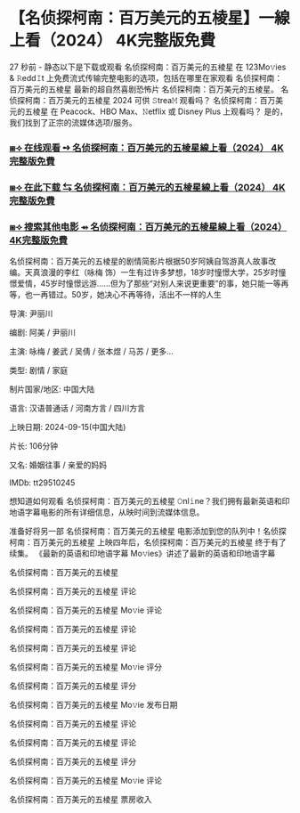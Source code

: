 # 【名侦探柯南：百万美元的五棱星】一線上看（2024） 4K完整版免費

27 秒前 - 静态以下是下载或观看 名侦探柯南：百万美元的五棱星 在 123Mo𝚟ies & 𝚁edd𝙸t 上免费流式传输完整电影的选项，包括在哪里在家观看 名侦探柯南：百万美元的五棱星 最新的超自然喜剧恐怖片 名侦探柯南：百万美元的五棱星。 名侦探柯南：百万美元的五棱星 2024 可供 𝚂trea𝙼 观看吗？ 名侦探柯南：百万美元的五棱星 在 Peacock、HBO Max、𝙽etflix 或 Disney Plus 上观看吗？ 是的，我们找到了正宗的流媒体选项/服务。

<h3><a href="https://taiwanmov.blogspot.com/p/case-closed-million-dollar-pentagram.html">⧆⟢ 在线观看 ➺ 名侦探柯南：百万美元的五棱星線上看（2024） 4K完整版免費</a></h3>

<h3><a href="https://taiwanmov.blogspot.com/p/case-closed-million-dollar-pentagram.html">⧆⟢ 在此下载 ⇆ 名侦探柯南：百万美元的五棱星線上看（2024） 4K完整版免費</a></h3>

<h3><a href="https://taiwanmov.blogspot.com/p/case-closed-million-dollar-pentagram.html">⧆⟢ 搜索其他电影 ⇴ 名侦探柯南：百万美元的五棱星線上看（2024） 4K完整版免費</a></h3>

名侦探柯南：百万美元的五棱星的剧情简影片根据50岁阿姨自驾游真人故事改编。天真浪漫的李红（咏梅 饰）一生有过许多梦想，18岁时憧憬大学，25岁时憧憬爱情，45岁时憧憬远游……但为了那些“对别人来说更重要”的事，她只能一等再等，也一再错过。50岁，她决心不再等待，活出不一样的人生

导演: 尹丽川

编剧: 阿美 / 尹丽川

主演: 咏梅 / 姜武 / 吴倩 / 张本煜 / 马苏 / 更多...

类型: 剧情 / 家庭

制片国家/地区: 中国大陆

语言: 汉语普通话 / 河南方言 / 四川方言

上映日期: 2024-09-15(中国大陆)

片长: 106分钟

又名: 婚姻往事 / 亲爱的妈妈

IMDb: tt29510245

想知道如何观看 名侦探柯南：百万美元的五棱星 𝙾nl𝚒ne？我们拥有最新英语和印地语字幕电影的所有详细信息，从映时间到流媒体信息。

准备好将另一部 名侦探柯南：百万美元的五棱星 电影添加到您的队列中！名侦探柯南：百万美元的五棱星 上映四年后，名侦探柯南：百万美元的五棱星 终于有了续集。 《最新的英语和印地语字幕 Mo𝚟ies》讲述了最新的英语和印地语字幕

名侦探柯南：百万美元的五棱星

名侦探柯南：百万美元的五棱星 评论

名侦探柯南：百万美元的五棱星 Mo𝚟ie 评论

名侦探柯南：百万美元的五棱星 评论

名侦探柯南：百万美元的五棱星 评论

名侦探柯南：百万美元的五棱星 Mo𝚟ie 评分

名侦探柯南：百万美元的五棱星 评分

名侦探柯南：百万美元的五棱星 Mo𝚟ie 发布日期

名侦探柯南：百万美元的五棱星 评论

名侦探柯南：百万美元的五棱星 评论

名侦探柯南：百万美元的五棱星 评分

名侦探柯南：百万美元的五棱星 Mo𝚟ie 评论

名侦探柯南：百万美元的五棱星 票房收入
